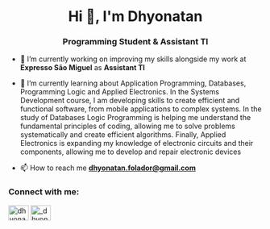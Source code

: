 <h1 align="center">Hi 👋, I'm Dhyonatan</h1>
<h3 align="center">Programming Student & Assistant TI</h3>

- 🔭 I’m currently working on improving my skills alongside my work at **Expresso São Miguel** as **Assistant TI**

- 🌱 I’m currently learning about Application Programming, Databases, Programming Logic and Applied Electronics. In the Systems Development course, I am developing skills to create efficient and functional software, from mobile applications to complex systems. In the study of Databases Logic Programming is helping me understand the fundamental principles of coding, allowing me to solve problems systematically and create efficient algorithms. Finally, Applied Electronics is expanding my knowledge of electronic circuits and their components, allowing me to develop and repair electronic devices

- 📫 How to reach me **dhyonatan.folador@gmail.com**

<h3 align="left">Connect with me:</h3>
<p align="left">
<a href="https://linkedin.com/in/dhyonatan_folador" target="blank"><img align="center" src="https://raw.githubusercontent.com/rahuldkjain/github-profile-readme-generator/master/src/images/icons/Social/linked-in-alt.svg" alt="dhyonatan folador" height="30" width="40" /></a>
<a href="https://instagram.com/_dhyonatan_" target="blank"><img align="center" src="https://raw.githubusercontent.com/rahuldkjain/github-profile-readme-generator/master/src/images/icons/Social/instagram.svg" alt="_dhyonatan_" height="30" width="40" /></a>
</p>

<!---
DJ9148/DJ9148 is a ✨ special ✨ repository because its `README.md` (this file) appears on your GitHub profile.
You can click the Preview link to take a look at your changes.
--->
